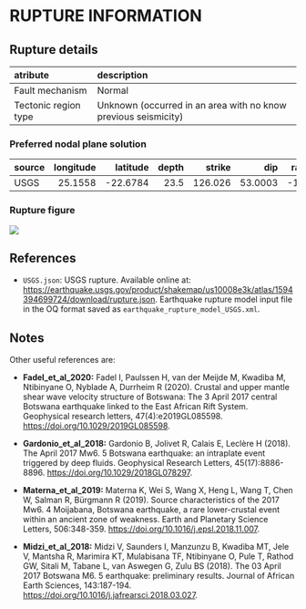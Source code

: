 # RUPTURE INFORMATION
    
## Rupture details

| atribute             | description   |
|:---------------------|:--------------|
| Fault mechanism      | Normal        |
| Tectonic region type | Unknown (occurred in an area with no know previous seismicity) |


### Preferred nodal plane solution

| source   |   longitude |   latitude |   depth |   strike |     dip |   rake |   mag |
|:---------|------------:|-----------:|--------:|---------:|--------:|-------:|------:|
| USGS     |     25.1558 |   -22.6784 |    23.5 |  126.026 | 53.0003 |   -114 |   6.5 |


### Rupture figure

![](earthquake_ruptures.png)


## References

- `USGS.json`: USGS rupture. Available online at: https://earthquake.usgs.gov/product/shakemap/us10008e3k/atlas/1594394699724/download/rupture.json. Earthquake rupture model input file in the OQ format saved as `earthquake_rupture_model_USGS.xml`.


## Notes

Other useful references are:

- **Fadel_et_al_2020:** Fadel I, Paulssen H, van der Meijde M, Kwadiba M, Ntibinyane O, Nyblade A, Durrheim R (2020). Crustal and upper mantle shear wave velocity structure of Botswana: The 3 April 2017 central Botswana earthquake linked to the East African Rift System. Geophysical research letters, 47(4):e2019GL085598. https://doi.org/10.1029/2019GL085598.

- **Gardonio_et_al_2018:** Gardonio B, Jolivet R, Calais E, Leclère H (2018). The April 2017 Mw6. 5 Botswana earthquake: an intraplate event triggered by deep fluids. Geophysical Research Letters, 45(17):8886-8896. https://doi.org/10.1029/2018GL078297.

- **Materna_et_al_2019:** Materna K, Wei S, Wang X, Heng L, Wang T, Chen W, Salman R, Bürgmann R (2019). Source characteristics of the 2017 Mw6. 4 Moijabana, Botswana earthquake, a rare lower-crustal event within an ancient zone of weakness. Earth and Planetary Science Letters, 506:348-359. https://doi.org/10.1016/j.epsl.2018.11.007.

- **Midzi_et_al_2018:** Midzi V, Saunders I, Manzunzu B, Kwadiba MT, Jele V, Mantsha R, Marimira KT, Mulabisana TF, Ntibinyane O, Pule T, Rathod GW, Sitali M, Tabane L, van Aswegen G, Zulu BS (2018). The 03 April 2017 Botswana M6. 5 earthquake: preliminary results. Journal of African Earth Sciences, 143:187-194. https://doi.org/10.1016/j.jafrearsci.2018.03.027.
